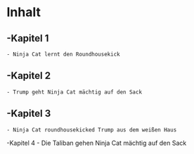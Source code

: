 # Inhalt 

## -Kapitel 1
    - Ninja Cat lernt den Roundhousekick

## -Kapitel 2
    - Trump geht Ninja Cat mächtig auf den Sack

## -Kapitel 3 
    - Ninja Cat roundhousekicked Trump aus dem weißen Haus
    
-Kapitel 4
    - Die Taliban gehen Ninja Cat mächtig auf den Sack